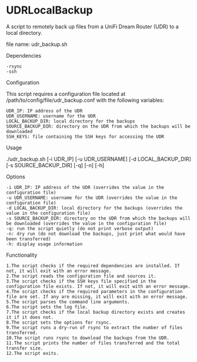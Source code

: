 # UDRLocalBackup
A script to remotely back up files from a UniFi Dream Router (UDR) to a local directory.

file name: udr_backup.sh

Dependencies

    -rsync
    -ssh

Configuration

This script requires a configuration file located at /path/to/config/file/udr_backup.conf with the following variables:

    UDR_IP: IP address of the UDR
    UDR_USERNAME: username for the UDR
    LOCAL_BACKUP_DIR: local directory for the backups
    SOURCE_BACKUP_DIR: directory on the UDR from which the backups will be downloaded
    SSH_KEYS: file containing the SSH keys for accessing the UDR

Usage

./udr_backup.sh [-i UDR_IP] [-u UDR_USERNAME] [-d LOCAL_BACKUP_DIR] [-s SOURCE_BACKUP_DIR] [-q] [-n] [-h]

Options

    -i UDR_IP: IP address of the UDR (overrides the value in the configuration file)
    -u UDR_USERNAME: username for the UDR (overrides the value in the configuration file)
    -d LOCAL_BACKUP_DIR: local directory for the backups (overrides the value in the configuration file)
    -s SOURCE_BACKUP_DIR: directory on the UDR from which the backups will be downloaded (overrides the value in the configuration file)
    -q: run the script quietly (do not print verbose output)
    -n: dry run (do not download the backups, just print what would have been transferred)
    -h: display usage information

Functionality

    1.The script checks if the required dependencies are installed. If not, it will exit with an error message.
    2.The script reads the configuration file and sources it.
    3.The script checks if the SSH keys file specified in the configuration file exists. If not, it will exit with an error message.
    4.The script checks if the required parameters in the configuration file are set. If any are missing, it will exit with an error message.
    5.The script parses the command line arguments.
    6.The script sets the log file.
    7.The script checks if the local backup directory exists and creates it if it does not.
    8.The script sets the options for rsync.
    9.The script runs a dry-run of rsync to extract the number of files transferred.
    10.The script runs rsync to download the backups from the UDR.
    11.The script prints the number of files transferred and the total transfer size.
    12.The script exits.
